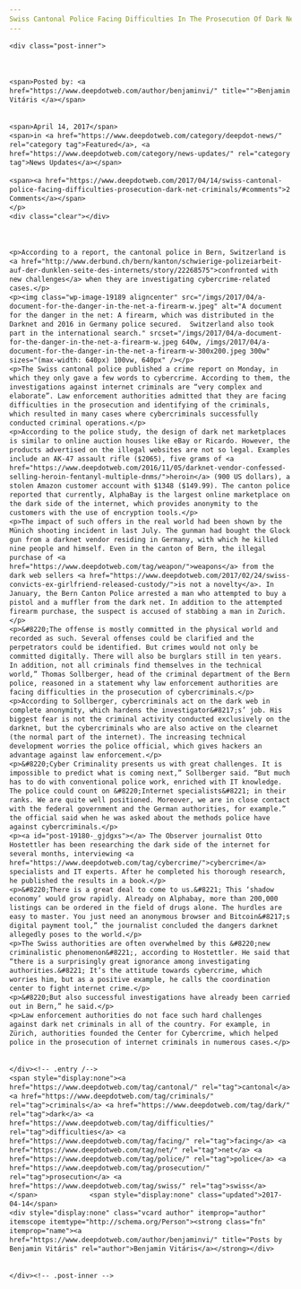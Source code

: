 ```yaml
---
Swiss Cantonal Police Facing Difficulties In The Prosecution Of Dark Net Criminals
---
```

<article class="post-listing post-19180 post type-post status-publish format-standard has-post-thumbnail hentry  tag-cantonal tag-criminals tag-dark tag-difficulties tag-facing tag-net tag-police tag-prosecution tag-swiss">
    
    <div class="post-inner">
    
    
        
    <span>Posted by: <a href="https://www.deepdotweb.com/author/benjaminvi/" title="">Benjamin Vitáris </a></span>
    
    
    <span>April 14, 2017</span>
    <span>in <a href="https://www.deepdotweb.com/category/deepdot-news/" rel="category tag">Featured</a>, <a href="https://www.deepdotweb.com/category/news-updates/" rel="category tag">News Updates</a></span>
    
    <span><a href="https://www.deepdotweb.com/2017/04/14/swiss-cantonal-police-facing-difficulties-prosecution-dark-net-criminals/#comments">2 Comments</a></span>
    </p>
    <div class="clear"></div>
    
    
    
    <p>According to a report, the cantonal police in Bern, Switzerland is <a href="http://www.derbund.ch/bern/kanton/schwierige-polizeiarbeit-auf-der-dunklen-seite-des-internets/story/22268575">confronted with new challenges</a> when they are investigating cybercrime-related cases.</p>
    <p><img class="wp-image-19189 aligncenter" src="/imgs/2017/04/a-document-for-the-danger-in-the-net-a-firearm-w.jpeg" alt="A document for the danger in the net: A firearm, which was distributed in the Darknet and 2016 in Germany police secured.  Switzerland also took part in the international search." srcset="/imgs/2017/04/a-document-for-the-danger-in-the-net-a-firearm-w.jpeg 640w, /imgs/2017/04/a-document-for-the-danger-in-the-net-a-firearm-w-300x200.jpeg 300w" sizes="(max-width: 640px) 100vw, 640px" /></p>
    <p>The Swiss cantonal police published a crime report on Monday, in which they only gave a few words to cybercrime. According to them, the investigations against internet criminals are “very complex and elaborate”. Law enforcement authorities admitted that they are facing difficulties in the prosecution and identifying of the criminals, which resulted in many cases where cybercriminals successfully conducted criminal operations.</p>
    <p>According to the police study, the design of dark net marketplaces is similar to online auction houses like eBay or Ricardo. However, the products advertised on the illegal websites are not so legal. Examples include an AK-47 assault rifle ($2065), five grams of <a href="https://www.deepdotweb.com/2016/11/05/darknet-vendor-confessed-selling-heroin-fentanyl-multiple-dnms/">heroin</a> (900 US dollars), a stolen Amazon customer account with $1348 ($149.99). The canton police reported that currently, AlphaBay is the largest online marketplace on the dark side of the internet, which provides anonymity to the customers with the use of encryption tools.</p>
    <p>The impact of such offers in the real world had been shown by the Münich shooting incident in last July. The gunman had bought the Glock gun from a darknet vendor residing in Germany, with which he killed nine people and himself. Even in the canton of Bern, the illegal purchase of <a href="https://www.deepdotweb.com/tag/weapon/">weapons</a> from the dark web sellers <a href="https://www.deepdotweb.com/2017/02/24/swiss-convicts-ex-girlfriend-released-custody/">is not a novelty</a>. In January, the Bern Canton Police arrested a man who attempted to buy a pistol and a muffler from the dark net. In addition to the attempted firearm purchase, the suspect is accused of stabbing a man in Zurich.</p>
    <p>&#8220;The offense is mostly committed in the physical world and recorded as such. Several offenses could be clarified and the perpetrators could be identified. But crimes would not only be committed digitally. There will also be burglars still in ten years. In addition, not all criminals find themselves in the technical world,” Thomas Sollberger, head of the criminal department of the Bern police, reasoned in a statement why law enforcement authorities are facing difficulties in the prosecution of cybercriminals.</p>
    <p>According to Sollberger, cybercriminals act on the dark web in complete anonymity, which hardens the investigator&#8217;s’ job. His biggest fear is not the criminal activity conducted exclusively on the darknet, but the cybercriminals who are also active on the clearnet (the normal part of the internet). The increasing technical development worries the police official, which gives hackers an advantage against law enforcement.</p>
    <p>&#8220;Cyber Criminality presents us with great challenges. It is impossible to predict what is coming next,” Sollberger said. “But much has to do with conventional police work, enriched with IT knowledge. The police could count on &#8220;Internet specialists&#8221; in their ranks. We are quite well positioned. Moreover, we are in close contact with the federal government and the German authorities, for example.” the official said when he was asked about the methods police have against cybercriminals.</p>
    <p><a id="post-19180-_gjdgxs"></a> The Observer journalist Otto Hostettler has been researching the dark side of the internet for several months, interviewing <a href="https://www.deepdotweb.com/tag/cybercrime/">cybercrime</a> specialists and IT experts. After he completed his thorough research, he published the results in a book.</p>
    <p>&#8220;There is a great deal to come to us.&#8221; This ‘shadow economy’ would grow rapidly. Already on Alphabay, more than 200,000 listings can be ordered in the field of drugs alone. The hurdles are easy to master. You just need an anonymous browser and Bitcoin&#8217;s digital payment tool,” the journalist concluded the dangers darknet allegedly poses to the world.</p>
    <p>The Swiss authorities are often overwhelmed by this &#8220;new criminalistic phenomenon&#8221;, according to Hostettler. He said that “there is a surprisingly great ignorance among investigating authorities.&#8221; It’s the attitude towards cybercrime, which worries him, but as a positive example, he calls the coordination center to fight internet crime.</p>
    <p>&#8220;But also successful investigations have already been carried out in Bern,” he said.</p>
    <p>Law enforcement authorities do not face such hard challenges against dark net criminals in all of the country. For example, in Zürich, authorities founded the Center for Cybercrime, which helped police in the prosecution of internet criminals in numerous cases.</p>
    
    
    </div><!-- .entry /-->
    <span style="display:none"><a href="https://www.deepdotweb.com/tag/cantonal/" rel="tag">cantonal</a> <a href="https://www.deepdotweb.com/tag/criminals/" rel="tag">criminals</a> <a href="https://www.deepdotweb.com/tag/dark/" rel="tag">dark</a> <a href="https://www.deepdotweb.com/tag/difficulties/" rel="tag">difficulties</a> <a href="https://www.deepdotweb.com/tag/facing/" rel="tag">facing</a> <a href="https://www.deepdotweb.com/tag/net/" rel="tag">net</a> <a href="https://www.deepdotweb.com/tag/police/" rel="tag">police</a> <a href="https://www.deepdotweb.com/tag/prosecution/" rel="tag">prosecution</a> <a href="https://www.deepdotweb.com/tag/swiss/" rel="tag">swiss</a></span>				<span style="display:none" class="updated">2017-04-14</span>
    <div style="display:none" class="vcard author" itemprop="author" itemscope itemtype="http://schema.org/Person"><strong class="fn" itemprop="name"><a href="https://www.deepdotweb.com/author/benjaminvi/" title="Posts by Benjamin Vitáris" rel="author">Benjamin Vitáris</a></strong></div>
    
    
    </div><!-- .post-inner -->
</article><!-- .post-listing -->

